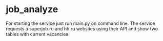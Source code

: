 # job_analyze


For starting the service just run main.py on command line. The service requests a superjob.ru and hh.ru websites using their API and show two tables with current vacancies
